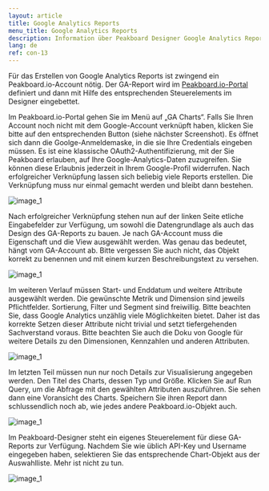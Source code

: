 ```yaml
---
layout: article
title: Google Analytics Reports
menu_title: Google Analytics Reports
description: Information über Peakboard Designer Google Analytics Reports Control.
lang: de
ref: con-13
---
```


Für das Erstellen von Google Analytics Reports ist zwingend ein Peakboard.io-Account nötig. Der GA-Report wird im [Peakboard.io-Portal](/peakboardio/01-de-einfuehrung-und-uebersicht.html) definiert und dann mit Hilfe des entsprechenden Steuerelements im Designer eingebettet.

Im Peakboard.io-Portal gehen Sie im Menü auf „GA Charts“. Falls Sie Ihren Account noch nicht mit dem Google-Account verknüpft haben, klicken Sie bitte auf den entsprechenden Button (siehe nächster Screenshot). Es öffnet sich dann die Goolge-Anmeldemaske, in die sie Ihre Credentials eingeben müssen. Es ist eine klassische OAuth2-Authentifizierung, mit der Sie Peakboard erlauben, auf Ihre Google-Analytics-Daten zuzugreifen. Sie können diese Erlaubnis jederzeit in Ihrem Google-Profil widerrufen. Nach erfolgreicher Verknüpfung lassen sich beliebig viele Reports erstellen. Die Verknüpfung muss nur einmal gemacht werden und bleibt dann bestehen.

![image_1](/assets/images/Controls/google-analytics/Controls_GA_01.png)

Nach erfolgreicher Verknüpfung stehen nun auf der linken Seite etliche Eingabefelder zur Verfügung, um sowohl die Datengrundlage als auch das Design des GA-Reports zu bauen. Je nach GA-Account muss die Eigenschaft und die View ausgewählt werden. Was genau das bedeutet, hängt vom GA-Account ab. Bitte vergessen Sie auch nicht, das Objekt korrekt zu benennen und mit einem kurzen Beschreibungstext zu versehen.

![image_1](/assets/images/Controls/google-analytics/Controls_GA_02.png)

Im weiteren Verlauf müssen Start- und Enddatum und weitere Attribute ausgewählt werden. Die gewünschte Metrik und Dimension sind jeweils Pflichtfelder. Sortierung, Filter und Segment sind freiwillig. Bitte beachten Sie, dass Google Analytics unzählig viele Möglichkeiten bietet. Daher ist das korrekte Setzen dieser Attribute nicht trivial und setzt tiefergehenden Sachverstand voraus. Bitte beachten Sie auch die Doku von Google für weitere Details zu den Dimensionen, Kennzahlen und anderen Attributen.

![image_1](/assets/images/Controls/google-analytics/Controls_GA_03.png)

Im letzten Teil müssen nun nur noch Details zur Visualisierung angegeben werden. Den Titel des Charts, dessen Typ und Größe. Klicken Sie auf Run Query, um die Abfrage mit den gewählten Attributen auszuführen. Sie sehen dann eine Voransicht des Charts. Speichern Sie ihren Report dann schlussendlich noch ab, wie jedes andere Peakboard.io-Objekt auch.

![image_1](/assets/images/Controls/google-analytics/Controls_GA_04.png)

Im Peakboard-Designer steht ein eigenes Steuerelement für diese GA-Reports zur Verfügung. Nachdem Sie wie üblich API-Key und Username eingegeben haben, selektieren Sie das entsprechende Chart-Objekt aus der Auswahlliste. Mehr ist nicht zu tun.

![image_1](/assets/images/Controls/google-analytics/Controls_GA_05.png)
